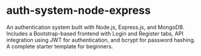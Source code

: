 ﻿# auth-system-node-express

An authentication system built with Node.js, Express.js, and MongoDB. Includes a Bootstrap-based frontend with Login and Register tabs, API integration using JWT for authentication, and bcrypt for password hashing. A complete starter template for beginners.
